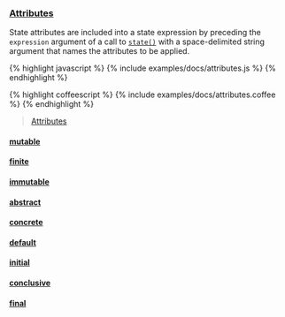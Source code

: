 ### [Attributes](#state--attributes)

State attributes are included into a state expression by preceding the `expression` argument of a call to [`state()`](#module) with a space-delimited string argument that names the attributes to be applied.

{% highlight javascript %}
{% include examples/docs/attributes.js %}
{% endhighlight %}

{% highlight coffeescript %}
{% include examples/docs/attributes.coffee %}
{% endhighlight %}

> [Attributes](/docs/#concepts--attributes)


#### [mutable](#state--attributes--mutable)

#### [finite](#state--attributes--finite)

#### [immutable](#state--attributes--immutable)

#### [abstract](#state--attributes--abstract)

#### [concrete](#state--attributes--concrete)

#### [default](#state--attributes--default)

#### [initial](#state--attributes--initial)

#### [conclusive](#state--attributes--conclusive)

#### [final](#state--attributes--final)

